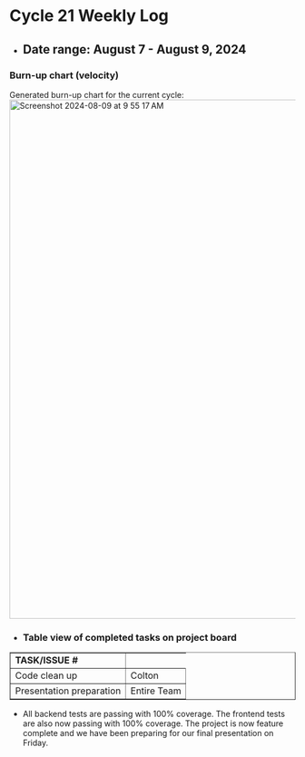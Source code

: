 # Cycle 21 Weekly Log

- ## Date range: August 7 - August 9, 2024

### Burn-up chart (velocity)

Generated burn-up chart for the current cycle:
    <img width="915" alt="Screenshot 2024-08-09 at 9 55 17 AM" src="https://github.com/user-attachments/assets/92895370-a1d1-4a4a-9886-a23173f45580">

- ### Table view of completed tasks on project board

<table border="1">
    <tr>
        <td><strong>TASK/ISSUE #</strong>
        </td>
    </tr>
    <tr>
        <td> Code clean up
        </td>
        <!-- Status -->
        <td> Colton
        </td>
    </tr>
    <tr>
        <td> Presentation preparation
        </td>
        <!-- Status -->
        <td> Entire Team
        </td>
    </tr>
</table>

- All backend tests are passing with 100% coverage. The frontend tests are also now passing with 100% coverage. The project is now feature complete and we have been preparing for our final presentation on Friday.
